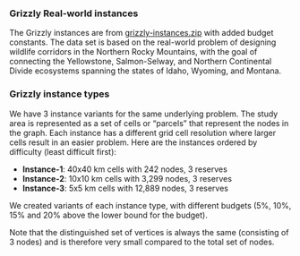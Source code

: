 ### Grizzly Real-world instances 

The Grizzly instances are from [grizzly-instances.zip](http://computational-sustainability.cis.cornell.edu/Datasets/grizzly-instances.zip)
with added budget constants. The data set is based on the real-world problem of designing 
wildlife corridors in the Northern Rocky Mountains, with the goal of connecting the 
Yellowstone, Salmon-Selway, and Northern Continental Divide ecosystems spanning the 
states of Idaho, Wyoming, and Montana. 


### Grizzly instance types

We have 3 instance variants for the same underlying problem. The study area is 
represented as a set of cells or “parcels” that represent the nodes in the graph. 
Each instance has a different grid cell resolution where larger cells result in an 
easier problem. Here are the instances ordered by difficulty (least difficult first):

   * **Instance-1**: 40x40 km cells with 242 nodes, 3 reserves
   * **Instance-2**: 10x10 km cells with 3,299 nodes, 3 reserves
   * **Instance-3**: 5x5 km cells with 12,889 nodes, 3 reserves

We created variants of each instance type, with different budgets (5%, 10%, 15% and 
20% above the lower bound for the budget).

Note that the distinguished set of vertices is always the same (consisting of 3 nodes) 
and is therefore very small compared to the total set of nodes. 